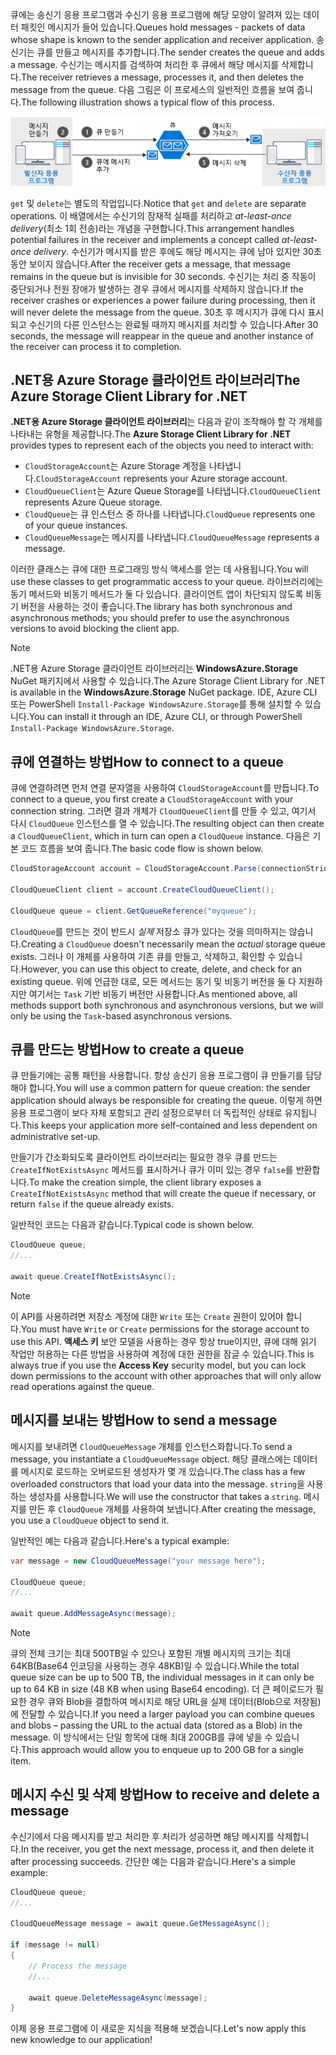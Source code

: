 <span data-ttu-id="6f23c-101">큐에는 송신기 응용 프로그램과 수신기 응용 프로그램에 해당 모양이 알려져 있는 데이터 패킷인 메시지가 들어 있습니다.</span><span class="sxs-lookup"><span data-stu-id="6f23c-101">Queues hold messages - packets of data whose shape is known to the sender application and receiver application.</span></span> <span data-ttu-id="6f23c-102">송신기는 큐를 만들고 메시지를 추가합니다.</span><span class="sxs-lookup"><span data-stu-id="6f23c-102">The sender creates the queue and adds a message.</span></span> <span data-ttu-id="6f23c-103">수신기는 메시지를 검색하여 처리한 후 큐에서 해당 메시지를 삭제합니다.</span><span class="sxs-lookup"><span data-stu-id="6f23c-103">The receiver retrieves a message, processes it, and then deletes the message from the queue.</span></span> <span data-ttu-id="6f23c-104">다음 그림은 이 프로세스의 일반적인 흐름을 보여 줍니다.</span><span class="sxs-lookup"><span data-stu-id="6f23c-104">The following illustration shows a typical flow of this process.</span></span>

![Azure 큐를 통한 일반적인 메시지 흐름을 보여 주는 그림입니다.](../media/6-message-flow.png)

<span data-ttu-id="6f23c-106">`get` 및 `delete`는 별도의 작업입니다.</span><span class="sxs-lookup"><span data-stu-id="6f23c-106">Notice that `get` and `delete` are separate operations.</span></span> <span data-ttu-id="6f23c-107">이 배열에서는 수신기의 잠재적 실패를 처리하고 _at-least-once delivery_(최소 1회 전송)라는 개념을 구현합니다.</span><span class="sxs-lookup"><span data-stu-id="6f23c-107">This arrangement handles potential failures in the receiver and implements a concept called _at-least-once delivery_.</span></span> <span data-ttu-id="6f23c-108">수신기가 메시지를 받은 후에도 해당 메시지는 큐에 남아 있지만 30초 동안 보이지 않습니다.</span><span class="sxs-lookup"><span data-stu-id="6f23c-108">After the receiver gets a message, that message remains in the queue but is invisible for 30 seconds.</span></span> <span data-ttu-id="6f23c-109">수신기는 처리 중 작동이 중단되거나 전원 장애가 발생하는 경우 큐에서 메시지를 삭제하지 않습니다.</span><span class="sxs-lookup"><span data-stu-id="6f23c-109">If the receiver crashes or experiences a power failure during processing, then it will never delete the message from the queue.</span></span> <span data-ttu-id="6f23c-110">30초 후 메시지가 큐에 다시 표시되고 수신기의 다른 인스턴스는 완료될 때까지 메시지를 처리할 수 있습니다.</span><span class="sxs-lookup"><span data-stu-id="6f23c-110">After 30 seconds, the message will reappear in the queue and another instance of the receiver can process it to completion.</span></span>

## <a name="the-azure-storage-client-library-for-net"></a><span data-ttu-id="6f23c-111">.NET용 Azure Storage 클라이언트 라이브러리</span><span class="sxs-lookup"><span data-stu-id="6f23c-111">The Azure Storage Client Library for .NET</span></span>

<span data-ttu-id="6f23c-112">**.NET용 Azure Storage 클라이언트 라이브러리**는 다음과 같이 조작해야 할 각 개체를 나타내는 유형을 제공합니다.</span><span class="sxs-lookup"><span data-stu-id="6f23c-112">The **Azure Storage Client Library for .NET** provides types to represent each of the objects you need to interact with:</span></span>

- <span data-ttu-id="6f23c-113">`CloudStorageAccount`는 Azure Storage 계정을 나타냅니다.</span><span class="sxs-lookup"><span data-stu-id="6f23c-113">`CloudStorageAccount` represents your Azure storage account.</span></span>
- <span data-ttu-id="6f23c-114">`CloudQueueClient`는 Azure Queue Storage를 나타냅니다.</span><span class="sxs-lookup"><span data-stu-id="6f23c-114">`CloudQueueClient` represents Azure Queue storage.</span></span>
- <span data-ttu-id="6f23c-115">`CloudQueue`는 큐 인스턴스 중 하나를 나타냅니다.</span><span class="sxs-lookup"><span data-stu-id="6f23c-115">`CloudQueue` represents one of your queue instances.</span></span>
- <span data-ttu-id="6f23c-116">`CloudQueueMessage`는 메시지를 나타냅니다.</span><span class="sxs-lookup"><span data-stu-id="6f23c-116">`CloudQueueMessage` represents a message.</span></span>

<span data-ttu-id="6f23c-117">이러한 클래스는 큐에 대한 프로그래밍 방식 액세스를 얻는 데 사용됩니다.</span><span class="sxs-lookup"><span data-stu-id="6f23c-117">You will use these classes to get programmatic access to your queue.</span></span> <span data-ttu-id="6f23c-118">라이브러리에는 동기 메서드와 비동기 메서드가 둘 다 있습니다. 클라이언트 앱이 차단되지 않도록 비동기 버전을 사용하는 것이 좋습니다.</span><span class="sxs-lookup"><span data-stu-id="6f23c-118">The library has both synchronous and asynchronous methods; you should prefer to use the asynchronous versions to avoid blocking the client app.</span></span>

> [!NOTE]
> <span data-ttu-id="6f23c-119">.NET용 Azure Storage 클라이언트 라이브러리는 **WindowsAzure.Storage** NuGet 패키지에서 사용할 수 있습니다.</span><span class="sxs-lookup"><span data-stu-id="6f23c-119">The Azure Storage Client Library for .NET is available in the **WindowsAzure.Storage** NuGet package.</span></span> <span data-ttu-id="6f23c-120">IDE, Azure CLI 또는 PowerShell `Install-Package WindowsAzure.Storage`를 통해 설치할 수 있습니다.</span><span class="sxs-lookup"><span data-stu-id="6f23c-120">You can install it through an IDE, Azure CLI, or through PowerShell `Install-Package WindowsAzure.Storage`.</span></span>

## <a name="how-to-connect-to-a-queue"></a><span data-ttu-id="6f23c-121">큐에 연결하는 방법</span><span class="sxs-lookup"><span data-stu-id="6f23c-121">How to connect to a queue</span></span>

<span data-ttu-id="6f23c-122">큐에 연결하려면 먼저 연결 문자열을 사용하여 `CloudStorageAccount`를 만듭니다.</span><span class="sxs-lookup"><span data-stu-id="6f23c-122">To connect to a queue, you first create a `CloudStorageAccount` with your connection string.</span></span> <span data-ttu-id="6f23c-123">그러면 결과 개체가 `CloudQueueClient`를 만들 수 있고, 여기서 다시 `CloudQueue` 인스턴스를 열 수 있습니다.</span><span class="sxs-lookup"><span data-stu-id="6f23c-123">The resulting object can then create a `CloudQueueClient`, which in turn can open a `CloudQueue` instance.</span></span> <span data-ttu-id="6f23c-124">다음은 기본 코드 흐름을 보여 줍니다.</span><span class="sxs-lookup"><span data-stu-id="6f23c-124">The basic code flow is shown below.</span></span>

```csharp
CloudStorageAccount account = CloudStorageAccount.Parse(connectionString);

CloudQueueClient client = account.CreateCloudQueueClient();

CloudQueue queue = client.GetQueueReference("myqueue");
```

<span data-ttu-id="6f23c-125">`CloudQueue`를 만드는 것이 반드시 _실제_ 저장소 큐가 있다는 것을 의미하지는 않습니다.</span><span class="sxs-lookup"><span data-stu-id="6f23c-125">Creating a `CloudQueue` doesn't necessarily mean the _actual_ storage queue exists.</span></span> <span data-ttu-id="6f23c-126">그러나 이 개체를 사용하여 기존 큐를 만들고, 삭제하고, 확인할 수 있습니다.</span><span class="sxs-lookup"><span data-stu-id="6f23c-126">However, you can use this object to create, delete, and check for an existing queue.</span></span> <span data-ttu-id="6f23c-127">위에 언급한 대로, 모든 메서드는 동기 및 비동기 버전을 둘 다 지원하지만 여기서는 `Task` 기반 비동기 버전만 사용합니다.</span><span class="sxs-lookup"><span data-stu-id="6f23c-127">As mentioned above, all methods support both synchronous and asynchronous versions, but we will only be using the `Task`-based asynchronous versions.</span></span>

## <a name="how-to-create-a-queue"></a><span data-ttu-id="6f23c-128">큐를 만드는 방법</span><span class="sxs-lookup"><span data-stu-id="6f23c-128">How to create a queue</span></span>

<span data-ttu-id="6f23c-129">큐 만들기에는 공통 패턴을 사용합니다. 항상 송신기 응용 프로그램이 큐 만들기를 담당해야 합니다.</span><span class="sxs-lookup"><span data-stu-id="6f23c-129">You will use a common pattern for queue creation: the sender application should always be responsible for creating the queue.</span></span> <span data-ttu-id="6f23c-130">이렇게 하면 응용 프로그램이 보다 자체 포함되고 관리 설정으로부터 더 독립적인 상태로 유지됩니다.</span><span class="sxs-lookup"><span data-stu-id="6f23c-130">This keeps your application more self-contained and less dependent on administrative set-up.</span></span> 

<span data-ttu-id="6f23c-131">만들기가 간소화되도록 클라이언트 라이브러리는 필요한 경우 큐를 만드는 `CreateIfNotExistsAsync` 메서드를 표시하거나 큐가 이미 있는 경우 `false`를 반환합니다.</span><span class="sxs-lookup"><span data-stu-id="6f23c-131">To make the creation simple, the client library exposes a `CreateIfNotExistsAsync` method that will create the queue if necessary, or return `false` if the queue already exists.</span></span> 

<span data-ttu-id="6f23c-132">일반적인 코드는 다음과 같습니다.</span><span class="sxs-lookup"><span data-stu-id="6f23c-132">Typical code is shown below.</span></span>

```csharp
CloudQueue queue;
//...

await queue.CreateIfNotExistsAsync();
```

> [!NOTE]
> <span data-ttu-id="6f23c-133">이 API를 사용하려면 저장소 계정에 대한 `Write` 또는 `Create` 권한이 있어야 합니다.</span><span class="sxs-lookup"><span data-stu-id="6f23c-133">You must have `Write` or `Create` permissions for the storage account to use this API.</span></span> <span data-ttu-id="6f23c-134">**액세스 키** 보안 모델을 사용하는 경우 항상 true이지만, 큐에 대해 읽기 작업만 허용하는 다른 방법을 사용하여 계정에 대한 권한을 잠글 수 있습니다.</span><span class="sxs-lookup"><span data-stu-id="6f23c-134">This is always true if you use the **Access Key** security model, but you can lock down permissions to the account with other approaches that will only allow read operations against the queue.</span></span>

## <a name="how-to-send-a-message"></a><span data-ttu-id="6f23c-135">메시지를 보내는 방법</span><span class="sxs-lookup"><span data-stu-id="6f23c-135">How to send a message</span></span>

<span data-ttu-id="6f23c-136">메시지를 보내려면 `CloudQueueMessage` 개체를 인스턴스화합니다.</span><span class="sxs-lookup"><span data-stu-id="6f23c-136">To send a message, you instantiate a `CloudQueueMessage` object.</span></span> <span data-ttu-id="6f23c-137">해당 클래스에는 데이터를 메시지로 로드하는 오버로드된 생성자가 몇 개 있습니다.</span><span class="sxs-lookup"><span data-stu-id="6f23c-137">The class has a few overloaded constructors that load your data into the message.</span></span> <span data-ttu-id="6f23c-138">`string`을 사용하는 생성자를 사용합니다.</span><span class="sxs-lookup"><span data-stu-id="6f23c-138">We will use the constructor that takes a `string`.</span></span> <span data-ttu-id="6f23c-139">메시지를 만든 후 `CloudQueue` 개체를 사용하여 보냅니다.</span><span class="sxs-lookup"><span data-stu-id="6f23c-139">After creating the message, you use a `CloudQueue` object to send it.</span></span>

<span data-ttu-id="6f23c-140">일반적인 예는 다음과 같습니다.</span><span class="sxs-lookup"><span data-stu-id="6f23c-140">Here's a typical example:</span></span>

```csharp
var message = new CloudQueueMessage("your message here");

CloudQueue queue;
//...

await queue.AddMessageAsync(message);
```

> [!NOTE]
> <span data-ttu-id="6f23c-141">큐의 전체 크기는 최대 500TB일 수 있으나 포함된 개별 메시지의 크기는 최대 64KB(Base64 인코딩을 사용하는 경우 48KB)일 수 있습니다.</span><span class="sxs-lookup"><span data-stu-id="6f23c-141">While the total queue size can be up to 500 TB, the individual messages in it can only be up to 64 KB in size (48 KB when using Base64 encoding).</span></span> <span data-ttu-id="6f23c-142">더 큰 페이로드가 필요한 경우 큐와 Blob을 결합하여 메시지로 해당 URL을 실제 데이터(Blob으로 저장됨)에 전달할 수 있습니다.</span><span class="sxs-lookup"><span data-stu-id="6f23c-142">If you need a larger payload you can combine queues and blobs – passing the URL to the actual data (stored as a Blob) in the message.</span></span> <span data-ttu-id="6f23c-143">이 방식에서는 단일 항목에 대해 최대 200GB를 큐에 넣을 수 있습니다.</span><span class="sxs-lookup"><span data-stu-id="6f23c-143">This approach would allow you to enqueue up to 200 GB for a single item.</span></span>

## <a name="how-to-receive-and-delete-a-message"></a><span data-ttu-id="6f23c-144">메시지 수신 및 삭제 방법</span><span class="sxs-lookup"><span data-stu-id="6f23c-144">How to receive and delete a message</span></span>

<span data-ttu-id="6f23c-145">수신기에서 다음 메시지를 받고 처리한 후 처리가 성공하면 해당 메시지를 삭제합니다.</span><span class="sxs-lookup"><span data-stu-id="6f23c-145">In the receiver, you get the next message, process it, and then delete it after processing succeeds.</span></span> <span data-ttu-id="6f23c-146">간단한 예는 다음과 같습니다.</span><span class="sxs-lookup"><span data-stu-id="6f23c-146">Here's a simple example:</span></span>

```C#
CloudQueue queue;
//...

CloudQueueMessage message = await queue.GetMessageAsync();

if (message != null)
{
    // Process the message
    //...

    await queue.DeleteMessageAsync(message);
}
```

<span data-ttu-id="6f23c-147">이제 응용 프로그램에 이 새로운 지식을 적용해 보겠습니다.</span><span class="sxs-lookup"><span data-stu-id="6f23c-147">Let's now apply this new knowledge to our application!</span></span>